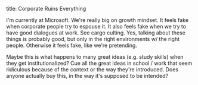 title: Corporate Ruins Everything

I'm currently at Microsoft. We're really big on growth mindset. It feels fake when corporate people try to espouse it. It also feels fake when we try to have good dialogues at work. See cargo culting. Yes, talking about these things is probably good, but only in the right environments w/ the right people. Otherwise it feels fake, like we're pretending.

Maybe this is what happens to many great ideas (e.g. study skills) when they get institutionalized? Cue all the great ideas in school / work that seem ridiculous because of the context or the way they're introduced. Does anyone actually buy this, in the way it's supposed to be intended?
